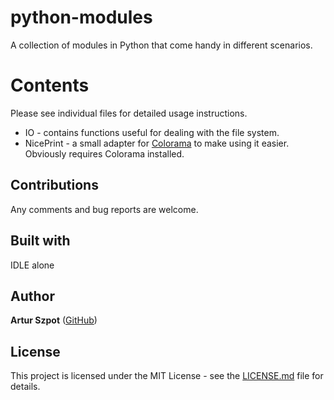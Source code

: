 # python-modules
A collection of modules in Python that come handy in different scenarios.

# Contents
Please see individual files for detailed usage instructions.

* IO - contains functions useful for dealing with the file system.
* NicePrint - a small adapter for [Colorama](https://pypi.org/project/colorama/) to make using it easier. Obviously requires Colorama installed.

## Contributions

Any comments and bug reports are welcome.

## Built with

IDLE alone

## Author

**Artur Szpot** ([GitHub](https://github.com/artur-szpot))

## License

This project is licensed under the MIT License - see the [LICENSE.md](LICENSE.md) file for details.